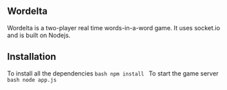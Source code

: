 ## Wordelta

Wordelta is a two-player real time words-in-a-word game. It uses socket.io and is built on Nodejs.

## Installation

To install all the dependencies
    ```bash
        npm install
    ```
To start the game server
    ```bash
        node app.js
    ```

    
